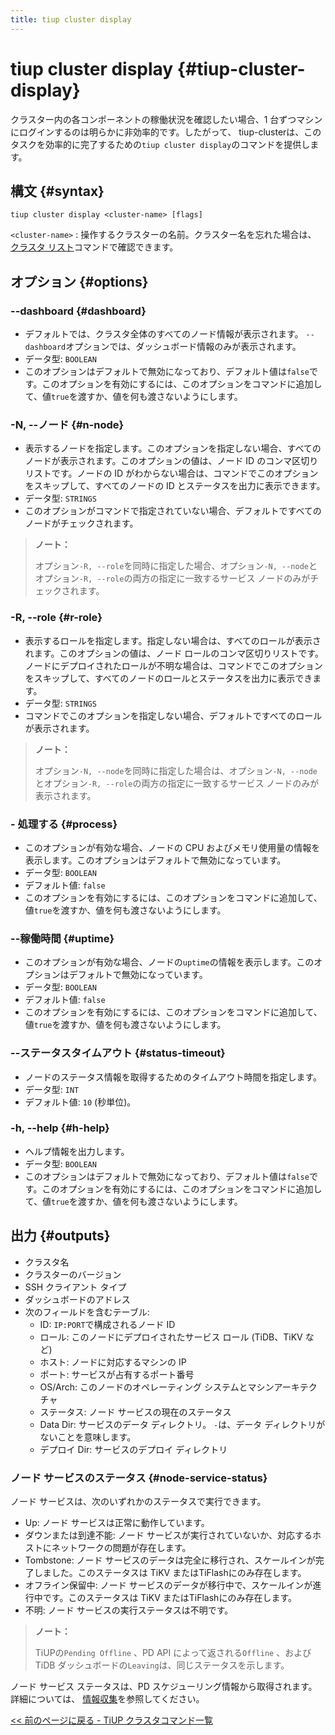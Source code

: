 ```yaml
---
title: tiup cluster display
---
```


# tiup cluster display {#tiup-cluster-display}

クラスター内の各コンポーネントの稼働状況を確認したい場合、1 台ずつマシンにログインするのは明らかに非効率的です。したがって、 tiup-clusterは、このタスクを効率的に完了するための`tiup cluster display`のコマンドを提供します。

## 構文 {#syntax}

```shell
tiup cluster display <cluster-name> [flags]
```

`<cluster-name>` : 操作するクラスターの名前。クラスター名を忘れた場合は、 [クラスタ リスト](/tiup/tiup-component-cluster-list.md)コマンドで確認できます。

## オプション {#options}

### --dashboard {#dashboard}

-   デフォルトでは、クラスタ全体のすべてのノード情報が表示されます。 `--dashboard`オプションでは、ダッシュボード情報のみが表示されます。
-   データ型: `BOOLEAN`
-   このオプションはデフォルトで無効になっており、デフォルト値は`false`です。このオプションを有効にするには、このオプションをコマンドに追加して、値`true`を渡すか、値を何も渡さないようにします。

### -N, --ノード {#n-node}

-   表示するノードを指定します。このオプションを指定しない場合、すべてのノードが表示されます。このオプションの値は、ノード ID のコンマ区切りリストです。ノードの ID がわからない場合は、コマンドでこのオプションをスキップして、すべてのノードの ID とステータスを出力に表示できます。
-   データ型: `STRINGS`
-   このオプションがコマンドで指定されていない場合、デフォルトですべてのノードがチェックされます。

> **ノート：**
>
> オプション`-R, --role`を同時に指定した場合、オプション`-N, --node`とオプション`-R, --role`の両方の指定に一致するサービス ノードのみがチェックされます。

### -R, --role {#r-role}

-   表示するロールを指定します。指定しない場合は、すべてのロールが表示されます。このオプションの値は、ノード ロールのコンマ区切りリストです。ノードにデプロイされたロールが不明な場合は、コマンドでこのオプションをスキップして、すべてのノードのロールとステータスを出力に表示できます。
-   データ型: `STRINGS`
-   コマンドでこのオプションを指定しない場合、デフォルトですべてのロールが表示されます。

> **ノート：**
>
> オプション`-N, --node`を同時に指定した場合は、オプション`-N, --node`とオプション`-R, --role`の両方の指定に一致するサービス ノードのみが表示されます。

### - 処理する {#process}

-   このオプションが有効な場合、ノードの CPU およびメモリ使用量の情報を表示します。このオプションはデフォルトで無効になっています。
-   データ型: `BOOLEAN`
-   デフォルト値: `false`
-   このオプションを有効にするには、このオプションをコマンドに追加して、値`true`を渡すか、値を何も渡さないようにします。

### --稼働時間 {#uptime}

-   このオプションが有効な場合、ノードの`uptime`の情報を表示します。このオプションはデフォルトで無効になっています。
-   データ型: `BOOLEAN`
-   デフォルト値: `false`
-   このオプションを有効にするには、このオプションをコマンドに追加して、値`true`を渡すか、値を何も渡さないようにします。

### --ステータスタイムアウト {#status-timeout}

-   ノードのステータス情報を取得するためのタイムアウト時間を指定します。
-   データ型: `INT`
-   デフォルト値: `10` (秒単位)。

### -h, --help {#h-help}

-   ヘルプ情報を出力します。
-   データ型: `BOOLEAN`
-   このオプションはデフォルトで無効になっており、デフォルト値は`false`です。このオプションを有効にするには、このオプションをコマンドに追加して、値`true`を渡すか、値を何も渡さないようにします。

## 出力 {#outputs}

-   クラスタ名
-   クラスターのバージョン
-   SSH クライアント タイプ
-   ダッシュボードのアドレス
-   次のフィールドを含むテーブル:
    -   ID: `IP:PORT`で構成されるノード ID
    -   ロール: このノードにデプロイされたサービス ロール (TiDB、TiKV など)
    -   ホスト: ノードに対応するマシンの IP
    -   ポート: サービスが占有するポート番号
    -   OS/Arch: このノードのオペレーティング システムとマシンアーキテクチャ
    -   ステータス: ノード サービスの現在のステータス
    -   Data Dir: サービスのデータ ディレクトリ。 `-`は、データ ディレクトリがないことを意味します。
    -   デプロイ Dir: サービスのデプロイ ディレクトリ

### ノード サービスのステータス {#node-service-status}

ノード サービスは、次のいずれかのステータスで実行できます。

-   Up: ノード サービスは正常に動作しています。
-   ダウンまたは到達不能: ノード サービスが実行されていないか、対応するホストにネットワークの問題が存在します。
-   Tombstone: ノード サービスのデータは完全に移行され、スケールインが完了しました。このステータスは TiKV またはTiFlashにのみ存在します。
-   オフライン保留中: ノード サービスのデータが移行中で、スケールインが進行中です。このステータスは TiKV またはTiFlashにのみ存在します。
-   不明: ノード サービスの実行ステータスは不明です。

> **ノート：**
>
> TiUPの`Pending Offline` 、PD API によって返される`Offline` 、および TiDB ダッシュボードの`Leaving`は、同じステータスを示します。

ノード サービス ステータスは、PD スケジューリング情報から取得されます。詳細については、 [情報収集](/tidb-scheduling.md#information-collection)を参照してください。

[&lt;&lt; 前のページに戻る - TiUP クラスタコマンド一覧](/tiup/tiup-component-cluster.md#command-list)
